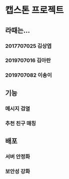 # 캡스톤 프로젝트
## 라때는...
### 2017707025 김상엽
### 2019707016 김아란
### 2019707082 이송이


## 기능
### 메시지 검열
### 추천 친구 매칭

## 배포
### 서버 안정화
### 보안성 강화
